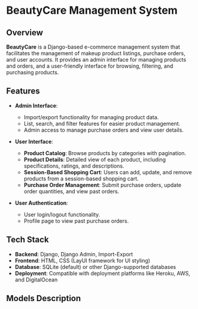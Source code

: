 # BeautyCare Management System

## Overview
**BeautyCare** is a Django-based e-commerce management system that facilitates the management of makeup product listings, purchase orders, and user accounts. It provides an admin interface for managing products and orders, and a user-friendly interface for browsing, filtering, and purchasing products.

## Features

- **Admin Interface**:
  - Import/export functionality for managing product data.
  - List, search, and filter features for easier product management.
  - Admin access to manage purchase orders and view user details.

- **User Interface**:
  - **Product Catalog**: Browse products by categories with pagination.
  - **Product Details**: Detailed view of each product, including specifications, ratings, and descriptions.
  - **Session-Based Shopping Cart**: Users can add, update, and remove products from a session-based shopping cart.
  - **Purchase Order Management**: Submit purchase orders, update order quantities, and view past orders.

- **User Authentication**:
  - User login/logout functionality.
  - Profile page to view past purchase orders.

## Tech Stack

- **Backend**: Django, Django Admin, Import-Export
- **Frontend**: HTML, CSS (LayUI framework for UI styling)
- **Database**: SQLite (default) or other Django-supported databases
- **Deployment**: Compatible with deployment platforms like Heroku, AWS, and DigitalOcean

## Models Description